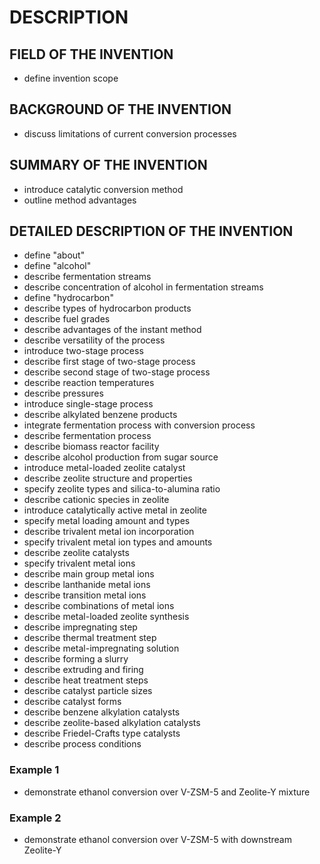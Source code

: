 # DESCRIPTION

## FIELD OF THE INVENTION

- define invention scope

## BACKGROUND OF THE INVENTION

- discuss limitations of current conversion processes

## SUMMARY OF THE INVENTION

- introduce catalytic conversion method
- outline method advantages

## DETAILED DESCRIPTION OF THE INVENTION

- define "about"
- define "alcohol"
- describe fermentation streams
- describe concentration of alcohol in fermentation streams
- define "hydrocarbon"
- describe types of hydrocarbon products
- describe fuel grades
- describe advantages of the instant method
- describe versatility of the process
- introduce two-stage process
- describe first stage of two-stage process
- describe second stage of two-stage process
- describe reaction temperatures
- describe pressures
- introduce single-stage process
- describe alkylated benzene products
- integrate fermentation process with conversion process
- describe fermentation process
- describe biomass reactor facility
- describe alcohol production from sugar source
- introduce metal-loaded zeolite catalyst
- describe zeolite structure and properties
- specify zeolite types and silica-to-alumina ratio
- describe cationic species in zeolite
- introduce catalytically active metal in zeolite
- specify metal loading amount and types
- describe trivalent metal ion incorporation
- specify trivalent metal ion types and amounts
- describe zeolite catalysts
- specify trivalent metal ions
- describe main group metal ions
- describe lanthanide metal ions
- describe transition metal ions
- describe combinations of metal ions
- describe metal-loaded zeolite synthesis
- describe impregnating step
- describe thermal treatment step
- describe metal-impregnating solution
- describe forming a slurry
- describe extruding and firing
- describe heat treatment steps
- describe catalyst particle sizes
- describe catalyst forms
- describe benzene alkylation catalysts
- describe zeolite-based alkylation catalysts
- describe Friedel-Crafts type catalysts
- describe process conditions

### Example 1

- demonstrate ethanol conversion over V-ZSM-5 and Zeolite-Y mixture

### Example 2

- demonstrate ethanol conversion over V-ZSM-5 with downstream Zeolite-Y

